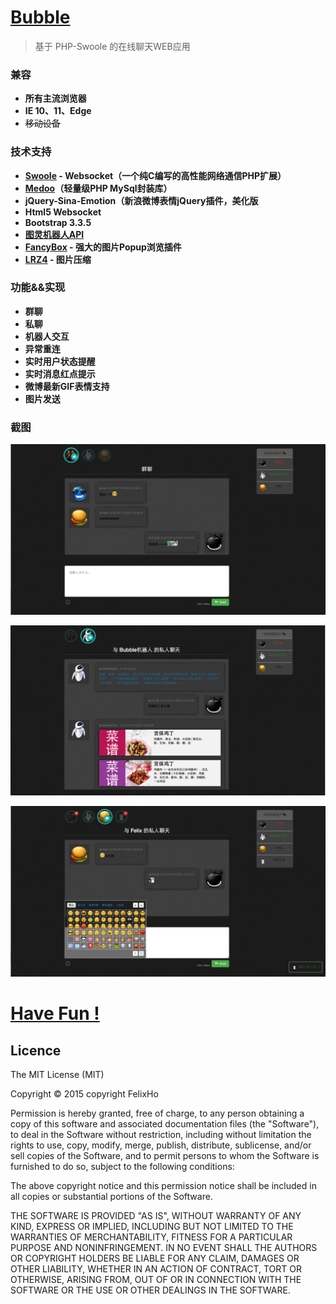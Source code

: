 # [Bubble](http://bubble.hejunhao.me)
> 基于 PHP-Swoole 的在线聊天WEB应用 


### 兼容 
* **所有主流浏览器**
* **IE 10、11、Edge**
* ~~移动设备~~

### 技术支持 
* **[Swoole](http://www.swoole.com/) - Websocket（一个纯C编写的高性能网络通信PHP扩展）**
* **[Medoo](http://medoo.in)（轻量级PHP MySql封装库）**
* **jQuery-Sina-Emotion（新浪微博表情jQuery插件，美化版**
* **Html5 Websocket**
* **Bootstrap 3.3.5**
* **[图灵机器人API](http://www.tuling123.com)**
* **[FancyBox](https://github.com/fancyapps/fancyBox) - 强大的图片Popup浏览插件**
* **[LRZ4](https://github.com/think2011/localResizeIMG) - 图片压缩**

### 功能&&实现 
* **群聊**
* **私聊**
* **机器人交互**
* **异常重连**
* **实时用户状态提醒**
* **实时消息红点提示**
* **微博最新GIF表情支持** 
* **图片发送**

### 截图 
![截图1](https://github.com/FelixHo/bubble/blob/master/raw/1.png "截图") 

![截图2](https://github.com/FelixHo/bubble/blob/master/raw/2.png "截图")

![截图3](https://github.com/FelixHo/bubble/blob/master/raw/3.png "截图")

# [Have Fun !](http://bubble.hejunhao.me) 


Licence
--
The MIT License (MIT)

Copyright © 2015 copyright FelixHo

Permission is hereby granted, free of charge, to any person obtaining a copy
of this software and associated documentation files (the "Software"), to deal
in the Software without restriction, including without limitation the rights
to use, copy, modify, merge, publish, distribute, sublicense, and/or sell
copies of the Software, and to permit persons to whom the Software is
furnished to do so, subject to the following conditions:

The above copyright notice and this permission notice shall be included in
all copies or substantial portions of the Software.

THE SOFTWARE IS PROVIDED "AS IS", WITHOUT WARRANTY OF ANY KIND, EXPRESS OR
IMPLIED, INCLUDING BUT NOT LIMITED TO THE WARRANTIES OF MERCHANTABILITY,
FITNESS FOR A PARTICULAR PURPOSE AND NONINFRINGEMENT. IN NO EVENT SHALL THE
AUTHORS OR COPYRIGHT HOLDERS BE LIABLE FOR ANY CLAIM, DAMAGES OR OTHER
LIABILITY, WHETHER IN AN ACTION OF CONTRACT, TORT OR OTHERWISE, ARISING FROM,
OUT OF OR IN CONNECTION WITH THE SOFTWARE OR THE USE OR OTHER DEALINGS IN
THE SOFTWARE.


